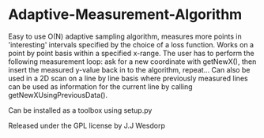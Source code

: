 # Adaptive-Measurement-Algorithm

Easy to use O(N) adaptive sampling algorithm, measures more points in 'interesting' intervals specified by the choice of a loss function. Works on a point by point basis within a specified x-range.
The user has to perform the following measurement loop: ask for a new coordinate with getNewX(), then insert the measured y-value back in to the algorithm, repeat...
Can also be used in a 2D scan on a line by line basis where previously measured lines can be used as information for the current line by calling getNewXUsingPreviousData().

Can be installed as a toolbox using setup.py

Released under the GPL license by J.J Wesdorp
